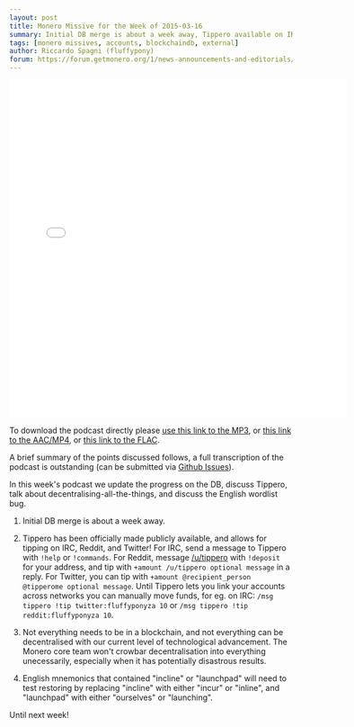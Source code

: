 ```yaml
---
layout: post
title: Monero Missive for the Week of 2015-03-16
summary: Initial DB merge is about a week away, Tippero available on IRC / Twitter / Reddit, English mnemonic bug
tags: [monero missives, accounts, blockchaindb, external]
author: Riccardo Spagni (fluffypony)
forum: https://forum.getmonero.org/1/news-announcements-and-editorials/225/monday-monero-missives-26-march-16th-2015
---
```


<div class="text-center"><iframe style="border: none" src="//html5-player.libsyn.com/embed/episode/id/3430948/height/360/width/640/theme/standard-mini/direction/no/autoplay/no/autonext/no/thumbnail/yes/preload/no/no_addthis/no/" height="600" width="600" scrolling="no"  allowfullscreen webkitallowfullscreen mozallowfullscreen oallowfullscreen msallowfullscreen></iframe></div>

To download the podcast directly please [use this link to the MP3](http://traffic.libsyn.com/monero/Monero_Missives_Podcast_for_the_week_of_2015-03-16.mp3), or [this link to the AAC/MP4](http://traffic.libsyn.com/monero/Monero_Missives_Podcast_for_the_week_of_2015-03-16.mp4), or [this link to the FLAC](http://traffic.libsyn.com/monero/Monero_Missives_Podcast_for_the_week_of_2015-03-16.flac).

A brief summary of the points discussed follows, a full transcription of the podcast is outstanding (can be submitted via [Github Issues](https://github.com/monero-project/monero-site/issues)).

In this week's podcast we update the progress on the DB, discuss Tippero, talk about decentralising-all-the-things, and discuss the English wordlist bug.

1. Initial DB merge is about a week away.

2. Tippero has been officially made publicly available, and allows for tipping on IRC, Reddit, and Twitter! For IRC, send a message to Tippero with ```!help``` or ```!commands```. For Reddit, message [/u/tippero](https://reddit.com/user/tippero) with ```!deposit``` for your address, and tip with ```+amount /u/tippero optional message``` in a reply. For Twitter, you can tip with ```+amount @recipient_person @tipperome optional message```. Until Tippero lets you link your accounts across networks you can manually move funds, for eg. on IRC: ```/msg tippero !tip twitter:fluffyponyza 10``` or ```/msg tippero !tip reddit:fluffyponyza 10```.

3. Not everything needs to be in a blockchain, and not everything can be decentralised with our current level of technological advancement. The Monero core team won't crowbar decentralisation into everything unecessarily, especially when it has potentially disastrous results.

4. English mnemonics that contained "incline" or "launchpad" will need to test restoring by replacing "incline" with either "incur" or "inline", and "launchpad" with either "ourselves" or "launching".

Until next week!